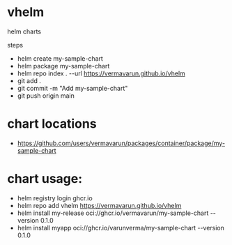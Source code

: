 # vhelm
helm charts

steps
- helm create my-sample-chart
- helm package my-sample-chart
- helm repo index . --url https://vermavarun.github.io/vhelm
- git add .
- git commit -m "Add my-sample-chart"
- git push origin main



# chart locations

- https://github.com/users/vermavarun/packages/container/package/my-sample-chart


# chart usage:

- helm registry login ghcr.io
- helm repo add vhelm https://vermavarun.github.io/vhelm
- helm install my-release oci://ghcr.io/vermavarun/my-sample-chart --version 0.1.0
- helm install myapp oci://ghcr.io/varunverma/my-sample-chart --version 0.1.0
